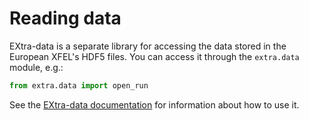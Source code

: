 # Reading data

EXtra-data is a separate library for accessing the data stored in the European
XFEL's HDF5 files. You can access it through the `extra.data` module, e.g.:
```python
from extra.data import open_run
```

See the [EXtra-data documentation](https://extra-data.readthedocs.io) for
information about how to use it.
